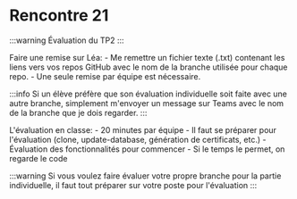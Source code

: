 # Rencontre 21

:::warning
Évaluation du TP2
:::

Faire une remise sur Léa:
    - Me remettre un fichier texte (.txt) contenant les liens vers vos repos GitHub avec le nom de la branche utilisée pour chaque repo.
    - Une seule remise par équipe est nécessaire.

:::info
Si un élève préfère que son évaluation individuelle soit faite avec une autre branche, simplement m'envoyer un message sur Teams avec le nom de la branche que je dois regarder.
:::

L'évaluation en classe:
    - 20 minutes par équipe
    - Il faut se préparer pour l'évaluation (clone, update-database, génération de certificats, etc.)
    - Évaluation des fonctionnalités pour commencer
    - Si le temps le permet, on regarde le code

:::warning
Si vous voulez faire évaluer votre propre branche pour la partie individuelle, il faut tout préparer sur votre poste pour l'évaluation
:::


